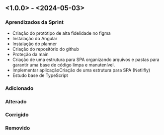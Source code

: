 ## <1.0.0> - <2024-05-03>

### Aprendizados da Sprint

- Criação do protótipo de alta fidelidade no figma   
- Instalação do Angular
- Instalação do planner
- Criação do repositório do github
- Proteção da main
- Criação de uma estrutura para SPA organizando arquivos e pastas para garantir uma base de código limpa e manutenível.
- Implementar aplicaçãoCriação de uma estrutura para SPA (Netlifly)
- Estudo base de TypeScript

### Adicionado



### Alterado



### Corrigido



### Removido

